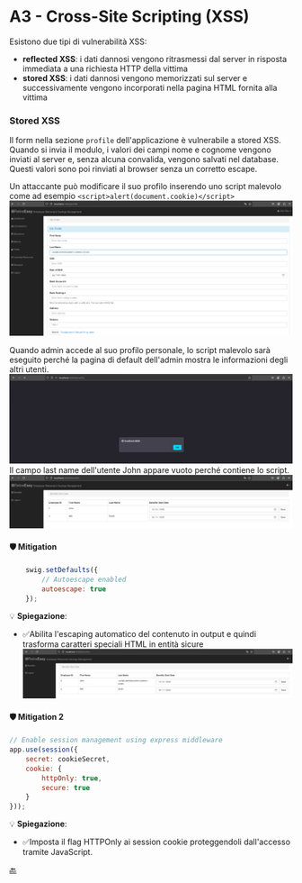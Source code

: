 # A3 -  Cross-Site Scripting (XSS) 

Esistono due tipi di vulnerabilità XSS:
- **reflected XSS**: i dati dannosi vengono ritrasmessi dal server in risposta immediata a una richiesta HTTP della vittima
- **stored XSS**: i dati dannosi vengono memorizzati sul server e successivamente vengono incorporati nella pagina HTML fornita alla vittima 

### Stored XSS

Il form nella sezione `profile` dell'applicazione è vulnerabile a stored XSS. Quando si invia il modulo, i valori dei campi nome e cognome vengono inviati al server e, senza alcuna convalida, vengono salvati nel database. Questi valori sono poi rinviati al browser senza un corretto escape. 

Un attaccante può modificare il suo profilo inserendo uno script malevolo come ad esempio `<script>alert(document.cookie)</script>`
![](../img/A3/A3-1.png)

Quando admin accede al suo profilo personale, lo script malevolo sarà eseguito perché la pagina di 
default dell'admin mostra le informazioni degli altri utenti.
![](../img/A3/A3-2.png)
Il campo last name dell'utente John appare vuoto perché contiene lo script.
![](../img/A3/A3-3.png)

#### 🛡️ Mitigation
```js
    swig.setDefaults({
        // Autoescape enabled
        autoescape: true
    });
```
💡 **Spiegazione**:
- ✅Abilita l'escaping automatico del contenuto in output e quindi trasforma caratteri speciali HTML in entità sicure
![](../img/A3/A3-4.png)

#### 🛡️ Mitigation 2
```js
// Enable session management using express middleware
app.use(session({
    secret: cookieSecret,
    cookie: {
        httpOnly: true,
        secure: true
    }
}));
```
💡 **Spiegazione**:
- ✅Imposta il flag HTTPOnly ai session cookie proteggendoli dall'accesso tramite JavaScript. 


[🔙](01-as-is.md#a3---cross-site-scripting-xss)